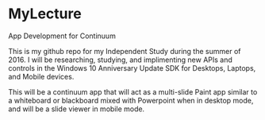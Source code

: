# MyLecture
 App Development for Continuum 

This is my github repo for my Independent Study during the summer of 2016. I will be researching, studying, and implimenting new APIs and controls in the Windows 10 Anniversary Update SDK for Desktops, Laptops, and Mobile devices. 

This will be a continuum app that will act as a multi-slide Paint app similar to a whiteboard or blackboard mixed with Powerpoint when in desktop mode, and will be a slide viewer in mobile mode. 

